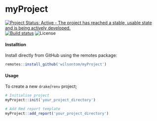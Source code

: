 # myProject

[![Project Status: Active - The project has reached a stable, usable state and is being actively developed.](http://www.repostatus.org/badges/latest/active.svg)](http://www.repostatus.org/#active) [![Build status](https://ci.appveyor.com/api/projects/status/q3p4366kkmjfuos7/branch/master?svg=true)](https://ci.appveyor.com/project/wilsontom/myproject/branch/master) ![License](https://img.shields.io/badge/license-GNU%20GPL%20v3.0-blue.svg "GNU GPL v3.0")

#### Installtion

Install directly from GitHub using the remotes package:

```R
remotes::install_github('wilsontom/myProject')
```

#### Usage

To create a new `drake`/`renv` project;

```R
# Initialise project
myProject::init('your_project_directory')

# Add Rmd report template
myProject::add_report('your_project_directory')
```
